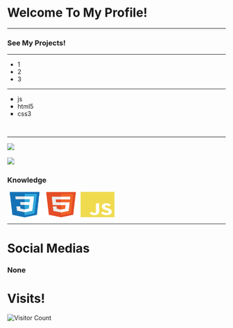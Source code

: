 # Welcome To My Profile!
***
### See My Projects!

<hr>

 - 1
 - 2
 - 3

 <hr>
 <ul type="square">
     <p>
     
         
<li>js<br>
 
<li>html5<br>
 
<li>css3<br>
 

 </ul>
 <br>
 <hr>
 <div>
  <a href="https://github.com/Athos">
  <img height="120em" src="https://github-readme-stats.vercel.app/api?username=Athos&layout=compact&hide_title=true&hide_border=true&show_icons=true&include_all_commits=true&line_height=21&theme=dark">
  
  <img height="120em" src="https://github-readme-stats.vercel.app/api/top-langs/?username=Athos&layout=compact&include_all_commits=true&show_icons=true&line_height=21&theme=dark"></a>
</div>

### Knowledge


<img align="center" alt="Athos-CSS" height="60" width="80" src="https://raw.githubusercontent.com/devicons/devicon/master/icons/css3/css3-original.svg">

<img align="center" alt="HTML" height="60" width="80" src="https://raw.githubusercontent.com/devicons/devicon/master/icons/html5/html5-original.svg">

<img align="center" alt="Js" height="60" width="80" src="https://raw.githubusercontent.com/devicons/devicon/master/icons/javascript/javascript-plain.svg">

 
 
<hr>
 <h1>Social Medias</h1>
<div> 

  ### None
 
 <h1>Visits!</h1>
 </div> 

![Visitor Count](https://profile-counter.glitch.me/Athos/count.svg)